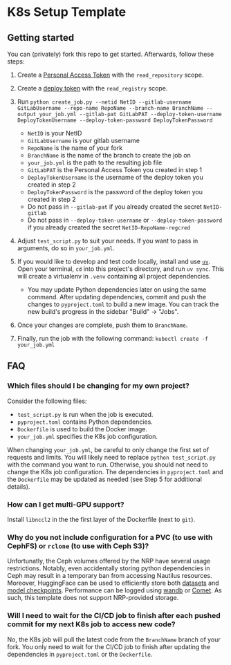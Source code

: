 # K8s Setup Template



## Getting started

You can (privately) fork this repo to get started. Afterwards, follow these steps:

1. Create a [Personal Access Token](https://docs.gitlab.com/ee/user/profile/personal_access_tokens.html) with the `read_repository` scope.
2. Create a [deploy token](https://docs.gitlab.com/ce/user/project/deploy_tokens/) with the `read_registry` scope.
3. Run `python create_job.py --netid NetID --gitlab-username GitLabUsername --repo-name RepoName --branch-name BranchName --output your_job.yml --gitlab-pat GitLabPAT --deploy-token-username DeployTokenUsername --deploy-token-password DeployTokenPassword`
    - `NetID` is your NetID
    - `GitLabUsername` is your gitlab username
    - `RepoName` is the name of your fork
    - `BranchName` is the name of the branch to create the job on
    - `your_job.yml` is the path to the resulting job file
    - `GitLabPAT` is the Personal Access Token you created in step 1
    - `DeployTokenUsername` is the username of the deploy token you created in step 2
    - `DeployTokenPassword` is the password of the deploy token you created in step 2
    - Do not pass in `--gitlab-pat` if you already created the secret `NetID-gitlab`
    - Do not pass in `--deploy-token-username` or `--deploy-token-password` if you already created the secret `NetID-RepoName-regcred`

4. Adjust `test_script.py` to suit your needs. If you want to pass in arguments, do so in `your_job.yml`.
5. If you would like to develop and test code locally, install and use [`uv`](https://docs.astral.sh/uv/getting-started/installation/). Open your terminal, `cd` into this project\'s directory, and run `uv sync`. This will create a virtualenv in `.venv` containing all project dependencies.
    - You may update Python dependencies later on using the same command. After updating dependencies, commit and push the changes to `pyproject.toml` to build a new image. You can track the new build\'s progress in the sidebar \"Build\" -> \"Jobs\".
6. Once your changes are complete, push them to `BranchName`.
7. Finally, run the job with the following command: `kubectl create -f your_job.yml`

## FAQ

### Which files should I be changing for my own project?

Consider the following files:
- `test_script.py` is run when the job is executed.
- `pyproject.toml` contains Python dependencies.
- `Dockerfile` is used to build the Docker image.
- `your_job.yml` specifies the K8s job configuration.

When changing `your_job.yml`, be careful to only change the first set of requests and limits. You will likely need to replace `python test_script.py` with the command you want to run. Otherwise, you should not need to change the K8s job configuration. The dependencies in `pyproject.toml` and the `Dockerfile` may be updated as needed (see Step 5 for additional details).

### How can I get multi-GPU support?

Install `libnccl2` in the the first layer of the Dockerfile (next to `git`).

### Why do you not include configuration for a PVC (to use with CephFS) or `rclone` (to use with Ceph S3)?

Unfortunatly, the Ceph volumes offered by the NRP have several usage restrictions. Notably, even accidentally storing python dependencies in Ceph may result in a temporary ban from accessing Nautilus resources. Moreover, HuggingFace can be used to efficiently store both [datasets](https://huggingface.co/docs/datasets/en/create_dataset) and [model checkpoints](https://huggingface.co/docs/huggingface_hub/en/guides/upload). Performance can be logged using [wandb](https://docs.wandb.ai/) or [Comet](https://www.comet.com/docs/). As such, this template does not support NRP-provided storage.

### Will I need to wait for the CI/CD job to finish after each pushed commit for my next K8s job to access new code?

No, the K8s job will pull the latest code from the `BranchName` branch of your fork. You only need to wait for the CI/CD job to finish after updating the dependencies in `pyproject.toml` or the `Dockerfile`.